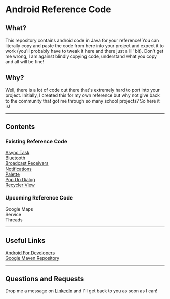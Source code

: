 # Android Reference Code
## What? <br>
This repository contains android code in Java for your reference! You can literally copy and paste the code from here into your project and expect it to work (you'll probably have to tweak it here and there just a lil' bit).
Don't get me wrong, I am against blindly copying code, understand what you copy and all will be fine! 

## Why? <br>
Well, there is a lot of code out there that's extremely hard to port into your project. Initially, I created this for my own reference but why not give back to the community that got me through so many school projects? So here it is!

___

## Contents <br>
### Existing Reference Code <br>
[Async Task](https://github.com/devKarthikRaj/Android-Reference-Code/tree/master/AllThingsAsyncTask) <br>
[Bluetooth](https://github.com/devKarthikRaj/Android-Reference-Code/tree/master/AllThingsBluetooth) <br>
[Broadcast Receivers](https://github.com/devKarthikRaj/Android-Reference-Code/tree/master/AllThingsBroadcastReceivers) <br>
[Notifications](https://github.com/devKarthikRaj/Android-Reference-Code/tree/master/AllThingsNotifications) <br>
[Palette](https://github.com/devKarthikRaj/Android-Reference-Code/tree/master/AllThingsPalette) <br>
[Pop Up Dialog](https://github.com/devKarthikRaj/Android-Reference-Code/tree/master/AllThingsPopUpDialog) <br>
[Recycler View](https://github.com/devKarthikRaj/Android-Reference-Code/tree/master/AllThingsRecyclerView) <br>

### Upcoming Reference Code
Google Maps <br>
Service <br>
Threads <br>

___

## Useful Links
[Android For Developers](https://developer.android.com/) <br>
[Google Maven Repository](https://maven.google.com/web/index.html) <br>

___

## Questions and Requests <br>
Drop me a message on [LinkedIn](https://www.linkedin.com/in/karthikraj-eee/) and I'll get back to you as soon as I can!